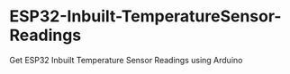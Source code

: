 # ESP32-Inbuilt-TemperatureSensor-Readings
Get ESP32 Inbuilt Temperature Sensor Readings using Arduino
